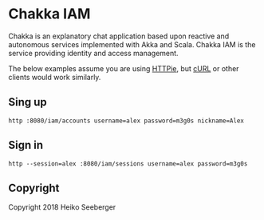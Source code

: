 # Chakka IAM #

Chakka is an explanatory chat application based upon reactive and autonomous services implemented
with Akka and Scala. Chakka IAM is the service providing identity and access management.

The below examples assume you are using [HTTPie](https://httpie.org), but
[cURL](https://curl.haxx.se) or other clients would work similarly.

## Sing up ##

```text
http :8080/iam/accounts username=alex password=m3g0s nickname=Alex
```

## Sign in ##

```text
http --session=alex :8080/iam/sessions username=alex password=m3g0s
```

## Copyright ##

Copyright 2018 Heiko Seeberger
